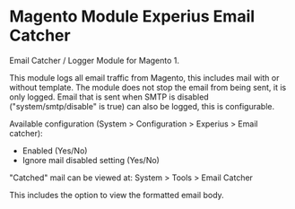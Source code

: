 # Magento Module Experius Email Catcher

Email Catcher / Logger Module for Magento 1. 

This module logs all email traffic from Magento, this includes mail with or without template. The module does not stop the email from being sent, it is only logged.
Email that is sent when SMTP is disabled ("system/smtp/disable" is true) can also be logged, this is configurable.

Available configuration (System > Configuration > Experius > Email catcher):
-	Enabled (Yes/No)
-	Ignore mail disabled setting (Yes/No)

"Catched" mail can be viewed at:
System > Tools > Email Catcher

This includes the option to view the formatted email body.